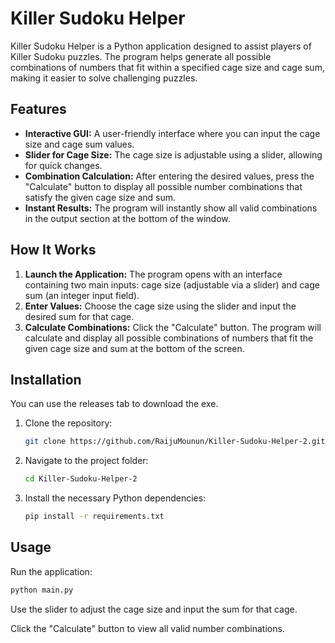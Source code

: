 # Killer Sudoku Helper

Killer Sudoku Helper is a Python application designed to assist players of Killer Sudoku puzzles. The program helps generate all possible combinations of numbers that fit within a specified cage size and cage sum, making it easier to solve challenging puzzles.

## Features

- **Interactive GUI:** A user-friendly interface where you can input the cage size and cage sum values.
- **Slider for Cage Size:** The cage size is adjustable using a slider, allowing for quick changes.
- **Combination Calculation:** After entering the desired values, press the "Calculate" button to display all possible number combinations that satisfy the given cage size and sum.
- **Instant Results:** The program will instantly show all valid combinations in the output section at the bottom of the window.

## How It Works

1. **Launch the Application:** The program opens with an interface containing two main inputs: cage size (adjustable via a slider) and cage sum (an integer input field).
2. **Enter Values:** Choose the cage size using the slider and input the desired sum for that cage.
3. **Calculate Combinations:** Click the "Calculate" button. The program will calculate and display all possible combinations of numbers that fit the given cage size and sum at the bottom of the screen.

## Installation
You can use the releases tab to download the exe.

1. Clone the repository:
   ```bash
   git clone https://github.com/RaijuMounun/Killer-Sudoku-Helper-2.git
   ```

2. Navigate to the project folder:
   ```bash
   cd Killer-Sudoku-Helper-2
   ```

3. Install the necessary Python dependencies:
   ```bash
   pip install -r requirements.txt
   ```

## Usage
Run the application:
  ```bash
  python main.py
  ```
Use the slider to adjust the cage size and input the sum for that cage.

Click the "Calculate" button to view all valid number combinations.
